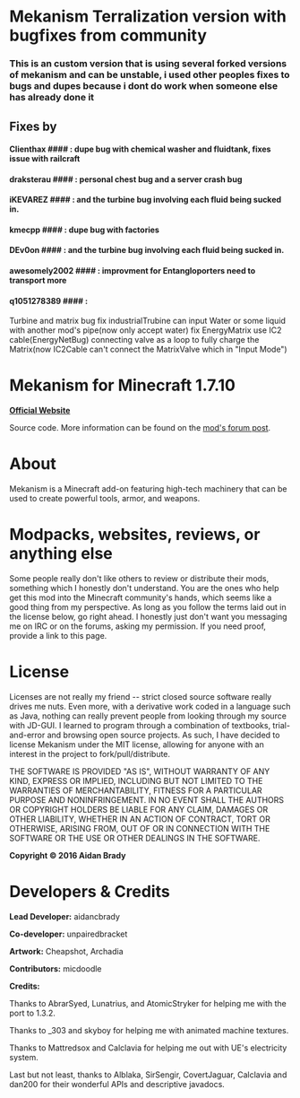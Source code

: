 # Mekanism Terralization version with bugfixes from community

### This is an custom version that is using several forked versions of mekanism and can be unstable, i used other peoples fixes to bugs and dupes because i dont do work when someone else has already done it

## Fixes by

#### Clienthax #### : dupe bug with chemical washer and fluidtank, fixes issue with railcraft
#### draksterau #### : personal chest bug and a server crash bug
#### iKEVAREZ #### : and the turbine bug involving each fluid being sucked in.
#### kmecpp #### : dupe bug with factories
#### DEv0on #### : and the turbine bug involving each fluid being sucked in.
#### awesomely2002 #### : improvment for Entangloporters need to transport more

#### q1051278389 #### : 
Turbine and matrix bug
fix industrialTrubine can input Water or some liquid with another mod's pipe(now only accept water)
fix EnergyMatrix use IC2 cable(EnergyNetBug) connecting valve as a loop to fully charge the Matrix(now IC2Cable can't connect the MatrixValve which in "Input Mode")




# Mekanism for Minecraft 1.7.10 #

[**Official Website**](http://aidancbrady.com/mekanism/)

Source code.  More information can be found on the [mod's forum post](http://www.minecraftforum.net/topic/1361286-164-mekanism-557-universal-cable-dynamic-tanks-wind-power/).

# About #

Mekanism is a Minecraft add-on featuring high-tech machinery that can be used to create powerful tools, armor, and weapons.

# Modpacks, websites, reviews, or anything else #

Some people really don't like others to review or distribute their mods, something which I honestly don't understand.  You are the ones who help get this mod into the Minecraft community's hands, which seems like a good thing from my perspective.
As long as you follow the terms laid out in the license below, go right ahead.  I honestly just don't want you messaging me on IRC or on the forums, asking my permission.  If you need proof, provide a link to this page.

# License #

Licenses are not really my friend -- strict closed source software really drives me nuts.  Even more, with a derivative work coded in a language such as Java, nothing can really prevent people from looking through my source with JD-GUI.  I learned to program through a combination of textbooks, trial-and-error and browsing open source projects.  As such, I have decided to license Mekanism under the MIT license, allowing for anyone with an interest in the project to fork/pull/distribute.

THE SOFTWARE IS PROVIDED "AS IS", WITHOUT WARRANTY OF ANY KIND, EXPRESS OR IMPLIED, INCLUDING BUT NOT LIMITED TO THE WARRANTIES OF MERCHANTABILITY, FITNESS FOR A PARTICULAR PURPOSE AND NONINFRINGEMENT. IN NO EVENT SHALL THE AUTHORS OR COPYRIGHT HOLDERS BE LIABLE FOR ANY CLAIM, DAMAGES OR OTHER LIABILITY, WHETHER IN AN ACTION OF CONTRACT, TORT OR OTHERWISE, ARISING FROM, OUT OF OR IN CONNECTION WITH THE SOFTWARE OR THE USE OR OTHER DEALINGS IN THE SOFTWARE.

**Copyright © 2016 Aidan Brady**

# Developers & Credits #

**Lead Developer:** aidancbrady

**Co-developer:** unpairedbracket

**Artwork:** Cheapshot, Archadia

**Contributors:** micdoodle

**Credits:**

Thanks to AbrarSyed, Lunatrius, and AtomicStryker for helping me with the port to 1.3.2.

Thanks to _303 and skyboy for helping me with animated machine textures.

Thanks to Mattredsox and Calclavia for helping me out with UE's electricity system.

Last but not least, thanks to Alblaka, SirSengir, CovertJaguar, Calclavia and dan200 for their wonderful APIs and descriptive javadocs.
